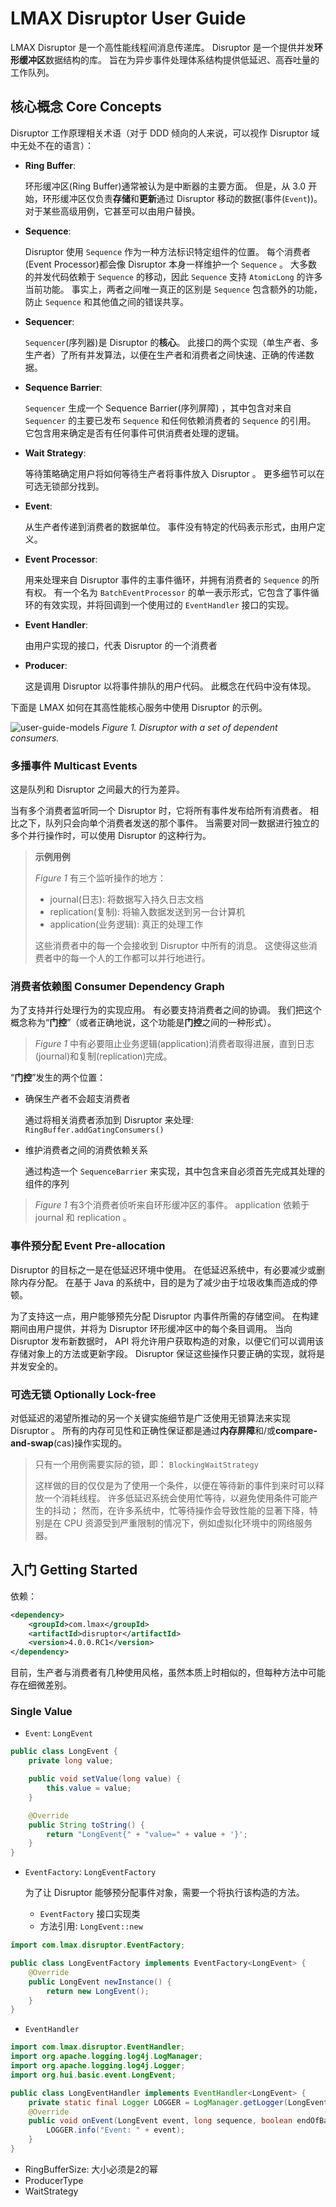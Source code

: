 # LMAX Disruptor User Guide

LMAX Disruptor 是一个高性能线程间消息传递库。
Disruptor 是一个提供并发**环形缓冲区**数据结构的库。
旨在为异步事件处理体系结构提供低延迟、高吞吐量的工作队列。

## 核心概念 Core Concepts

Disruptor 工作原理相关术语（对于 DDD 倾向的人来说，可以视作 Disruptor 域中无处不在的语言）：

* **Ring Buffer**:

    环形缓冲区(Ring Buffer)通常被认为是中断器的主要方面。
    但是，从 3.0 开始，环形缓冲区仅负责**存储**和**更新**通过 Disruptor 移动的数据(事件(`Event`))。
    对于某些高级用例，它甚至可以由用户替换。

* **Sequence**:

    Disruptor 使用 `Sequence` 作为一种方法标识特定组件的位置。
    每个消费者(Event Processor)都会像 Disruptor 本身一样维护一个 `Sequence` 。
    大多数的并发代码依赖于 `Sequence` 的移动，因此 `Sequence` 支持 `AtomicLong` 的许多当前功能。
    事实上，两者之间唯一真正的区别是 `Sequence` 包含额外的功能，防止 `Sequence` 和其他值之间的错误共享。

* **Sequencer**:

    `Sequencer`(序列器)是 Disruptor 的**核心**。
    此接口的两个实现（单生产者、多生产者）了所有并发算法，以便在生产者和消费者之间快速、正确的传递数据。

* **Sequence Barrier**:

    `Sequencer` 生成一个 Sequence Barrier(序列屏障) ，其中包含对来自 `Sequencer` 的主要已发布 `Sequence` 和任何依赖消费者的 `Sequence` 的引用。
    它包含用来确定是否有任何事件可供消费者处理的逻辑。    

* **Wait Strategy**:

    等待策略确定用户将如何等待生产者将事件放入 Disruptor 。
    更多细节可以在可选无锁部分找到。

* **Event**:

    从生产者传递到消费者的数据单位。
    事件没有特定的代码表示形式，由用户定义。

* **Event Processor**:

    用来处理来自 Disruptor 事件的主事件循环，并拥有消费者的 `Sequence` 的所有权。
    有一个名为 `BatchEventProcessor` 的单一表示形式，它包含了事件循环的有效实现，并将回调到一个使用过的 `EventHandler` 接口的实现。

* **Event Handler**:

    由用户实现的接口，代表 Disruptor 的一个消费者

* **Producer**:

    这是调用 Disruptor 以将事件排队的用户代码。
    此概念在代码中没有体现。

下面是 LMAX 如何在其高性能核心服务中使用 Disruptor 的示例。

![user-guide-models](user-guide-models.png)
_Figure 1. Disruptor with a set of dependent consumers._

### 多播事件 Multicast Events

这是队列和 Disruptor 之间最大的行为差异。

当有多个消费者监听同一个 Disruptor 时，它将所有事件发布给所有消费者。
相比之下，队列只会向单个消费者发送的那个事件。
当需要对同一数据进行独立的多个并行操作时，可以使用 Disruptor 的这种行为。

> **示例用例**
> 
> _Figure 1_ 有三个监听操作的地方：
> 
> * journal(日志): 将数据写入持久日志文档
> * replication(复制): 将输入数据发送到另一台计算机
> * application(业务逻辑): 真正的处理工作
> 
> 这些消费者中的每一个会接收到 Disruptor 中所有的消息。
> 这使得这些消费者中的每一个人的工作都可以并行地进行。

### 消费者依赖图 Consumer Dependency Graph

为了支持并行处理行为的实现应用。
有必要支持消费者之间的协调。
我们把这个概念称为“**门控**”（或者正确地说，这个功能是**门控**之间的一种形式）。

> _Figure 1_ 中有必要阻止业务逻辑(application)消费者取得进展，直到日志(journal)和复制(replication)完成。

“**门控**”发生的两个位置：
* 确保生产者不会超支消费者

    通过将相关消费者添加到 Disruptor 来处理: `RingBuffer.addGatingConsumers()`
* 维护消费者之间的消费依赖关系

    通过构造一个 `SequenceBarrier` 来实现，其中包含来自必须首先完成其处理的组件的序列

> _Figure 1_ 有3个消费者侦听来自环形缓冲区的事件。
> application 依赖于 journal 和 replication 。

### 事件预分配 Event Pre-allocation

Disruptor 的目标之一是在低延迟环境中使用。
在低延迟系统中，有必要减少或删除内存分配。
在基于 Java 的系统中，目的是为了减少由于垃圾收集而造成的停顿。

为了支持这一点，用户能够预先分配 Disruptor 内事件所需的存储空间。
在构建期间由用户提供，并将为 Disruptor 环形缓冲区中的每个条目调用。
当向 Disruptor 发布新数据时， API 将允许用户获取构造的对象，以便它们可以调用该存储对象上的方法或更新字段。
Disruptor 保证这些操作只要正确的实现，就将是并发安全的。

### 可选无锁 Optionally Lock-free

对低延迟的渴望所推动的另一个关键实施细节是广泛使用无锁算法来实现 Disruptor 。
所有的内存可见性和正确性保证都是通过**内存屏障**和/或**compare-and-swap**(cas)操作实现的。

> 只有一个用例需要实际的锁，即： `BlockingWaitStrategy`
> 
> 这样做的目的仅仅是为了使用一个条件，以便在等待新的事件到来时可以释放一个消耗线程。
> 许多低延迟系统会使用忙等待，以避免使用条件可能产生的抖动；
> 然而，在许多系统中，忙等待操作会导致性能的显著下降，特别是在 CPU 资源受到严重限制的情况下，例如虚拟化环境中的网络服务器。

## 入门 Getting Started

依赖：
```xml
<dependency>
    <groupId>com.lmax</groupId>
    <artifactId>disruptor</artifactId>
    <version>4.0.0.RC1</version>
</dependency>
```

目前，生产者与消费者有几种使用风格，虽然本质上时相似的，但每种方法中可能存在细微差别。

### Single Value

* `Event`: `LongEvent`

```java
public class LongEvent {
    private long value;

    public void setValue(long value) {
        this.value = value;
    }

    @Override
    public String toString() {
        return "LongEvent{" + "value=" + value + '}';
    }
}
```

* `EventFactory`: `LongEventFactory`

    为了让 Disruptor 能够预分配事件对象，需要一个将执行该构造的方法。
	* `EventFactory` 接口实现类
    * 方法引用: `LongEvent::new`

```java
import com.lmax.disruptor.EventFactory;

public class LongEventFactory implements EventFactory<LongEvent> {
    @Override
    public LongEvent newInstance() {
        return new LongEvent();
    }
}
```

* `EventHandler`
```java
import com.lmax.disruptor.EventHandler;
import org.apache.logging.log4j.LogManager;
import org.apache.logging.log4j.Logger;
import org.hui.basic.event.LongEvent;

public class LongEventHandler implements EventHandler<LongEvent> {
    private static final Logger LOGGER = LogManager.getLogger(LongEventHandler.class);
    @Override
    public void onEvent(LongEvent event, long sequence, boolean endOfBatch) throws Exception {
        LOGGER.info("Event: " + event);
    }
}
```

* RingBufferSize: 大小必须是2的幂
* ProducerType
* WaitStrategy

